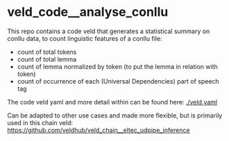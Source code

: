 # veld_code__analyse_conllu

This repo contains a code veld that generates a statistical summary on conllu data, to count 
linguistic features of a conllu file:
- count of total tokens 
- count of total lemma
- count of lemma normalized by token (to put the lemma in relation with token)
- count of occurrence of each (Universal Dependencies) part of speech tag

The code veld yaml and more detail within can be found here: [./veld.yaml](./veld.yaml)

Can be adapted to other use cases and made more flexible, but is primarily used in this chain veld: 
https://github.com/veldhub/veld_chain__eltec_udpipe_inference

